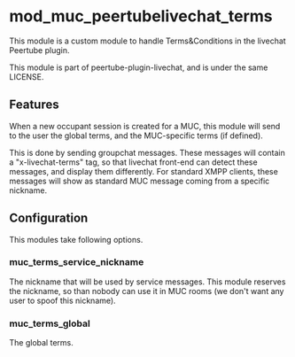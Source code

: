 <!--
SPDX-FileCopyrightText: 2024-2025 John Livingston <https://www.john-livingston.fr/>

SPDX-License-Identifier: AGPL-3.0-only
-->

# mod_muc_peertubelivechat_terms

This module is a custom module to handle Terms&Conditions in the livechat Peertube plugin.

This module is part of peertube-plugin-livechat, and is under the same LICENSE.

## Features

When a new occupant session is created for a MUC, this module will send to the user the global terms,
and the MUC-specific terms (if defined).

This is done by sending groupchat messages.
These messages will contain a "x-livechat-terms" tag, so that livechat front-end can detect these messages, and display them differently.
For standard XMPP clients, these messages will show as standard MUC message coming from a specific nickname.

## Configuration

This modules take following options.

### muc_terms_service_nickname

The nickname that will be used by service messages.
This module reserves the nickname, so than nobody can use it in MUC rooms
(we don't want any user to spoof this nickname).

### muc_terms_global

The global terms.
